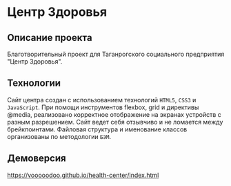 # Центр Здоровья

## Описание проекта
Благотворительный проект для Таганрогского социального предприятия "Центр Здоровья".

## Технологии
Сайт центра создан с использованием технологий `HTML5`, `CSS3` и `JavaScript`. При помощи инструментов flexbox, grid и директивы @media, реализовано корректное отображение на экранах устройств с разным разрешением. Сайт ведет себя отзывчиво и не ломается между брейкпоинтами. Файловая структура и именование классов организованы по методологии `БЭМ`.

## Демоверсия
https://vooooodoo.github.io/health-center/index.html
